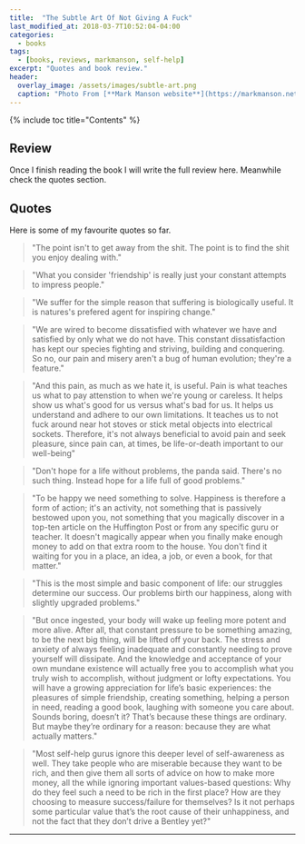 ```yaml
---
title:  "The Subtle Art Of Not Giving A Fuck"
last_modified_at: 2018-03-7T10:52:04-04:00
categories:
  - books
tags:
  - [books, reviews, markmanson, self-help]
excerpt: "Quotes and book review."
header:
  overlay_image: /assets/images/subtle-art.png
  caption: "Photo From [**Mark Manson website**](https://markmanson.net)"
---
```


{% include toc title="Contents" %}

## Review
Once I finish reading the book I will write the full review here.
Meanwhile check the quotes section.

## Quotes
Here is some of my favourite quotes so far.

> "The point isn't to get away from the shit. The point is to find the shit you enjoy dealing with."

> "What you consider 'friendship' is really just your constant attempts to impress people."

> "We suffer for the simple reason that suffering is biologically useful. It is natures's prefered agent for inspiring change."

> "We are wired to become dissatisfied with whatever we have and satisfied by only what we do not have. This constant dissatisfaction has kept our species fighting and striving, building and conquering. So no, our pain and misery aren't a bug of human evolution; they're a feature."

> "And this pain, as much as we hate it, is useful. Pain is what teaches us what to pay attenstion to when we're young or careless. It helps show us what's good for us versus what's bad for us. It helps us understand and adhere to our own limitations. It teaches us to not fuck around near hot stoves or stick metal objects into electrical sockets. Therefore, it's not always beneficial to avoid pain and seek pleasure, since pain can, at times, be life-or-death important to our well-being"

> "Don't hope for a life without problems, the panda said. There's no such thing. Instead hope for a life full of good problems."

> "To be happy we need something to solve. Happiness is therefore a form of action; it's an activity, not something that is passively bestowed upon you, not something that you magically discover in a top-ten article on the Huffington Post or from any specific guru or teacher. It doesn't magically appear when you finally make enough money to add on that extra room to the house. You don't find it waiting for you in a place, an idea, a job, or even a book, for that matter."

> "This is the most simple and basic component of life: our struggles determine our success. Our problems birth our happiness, along with slightly upgraded problems."

> "But once ingested, your body will wake up feeling more potent and more alive. After all, that constant pressure to be something amazing, to be the next big thing, will be lifted off your back. The stress and anxiety of always feeling inadequate and constantly needing to prove yourself will dissipate. And the knowledge and acceptance of your own mundane existence will actually free you to accomplish what you truly wish to accomplish, without judgment or lofty expectations.
You will have a growing appreciation for life’s basic experiences: the pleasures of simple friendship, creating something, helping a person in need, reading a good book, laughing with someone you care about.
Sounds boring, doesn’t it? That’s because these things are ordinary. But maybe they’re ordinary for a reason: because they are what actually matters."

> "Most self-help gurus ignore this deeper level of self-awareness as well. They take people who are miserable because they want to be rich, and then give them all sorts of advice on how to make more money, all the while ignoring important values-based questions: Why do they feel such a need to be rich in the first place? How are they choosing to measure success/failure for themselves? Is it not perhaps some particular value that’s the root cause of their unhappiness, and not the fact that they don’t drive a Bentley yet?"

---

